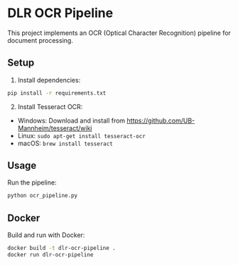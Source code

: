# DLR OCR Pipeline

This project implements an OCR (Optical Character Recognition) pipeline for document processing.

## Setup

1. Install dependencies:
```bash
pip install -r requirements.txt
```

2. Install Tesseract OCR:
- Windows: Download and install from https://github.com/UB-Mannheim/tesseract/wiki
- Linux: `sudo apt-get install tesseract-ocr`
- macOS: `brew install tesseract`

## Usage

Run the pipeline:
```bash
python ocr_pipeline.py
```

## Docker

Build and run with Docker:
```bash
docker build -t dlr-ocr-pipeline .
docker run dlr-ocr-pipeline
``` 